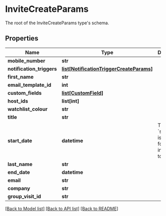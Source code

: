 # InviteCreateParams

The root of the InviteCreateParams type's schema.
## Properties
Name | Type | Description | Notes
------------ | ------------- | ------------- | -------------
**mobile_number** | **str** |  | [optional] 
**notification_triggers** | [**list[NotificationTriggerCreateParams]**](NotificationTriggerCreateParams.md) |  | [optional] 
**first_name** | **str** |  | 
**email_template_id** | **int** |  | [optional] 
**custom_fields** | [**list[CustomField]**](CustomField.md) |  | [optional] 
**host_ids** | **list[int]** |  | [optional] 
**watchlist_colour** | **str** |  | [optional] 
**title** | **str** |  | [optional] 
**start_date** | **datetime** | The &#x60;start_date&#x60; is required for invitations to lobbies | [optional] 
**last_name** | **str** |  | 
**end_date** | **datetime** |  | [optional] 
**email** | **str** |  | 
**company** | **str** |  | [optional] 
**group_visit_id** | **str** |  | [optional] 

[[Back to Model list]](../README.md#documentation-for-models) [[Back to API list]](../README.md#documentation-for-api-endpoints) [[Back to README]](../README.md)


